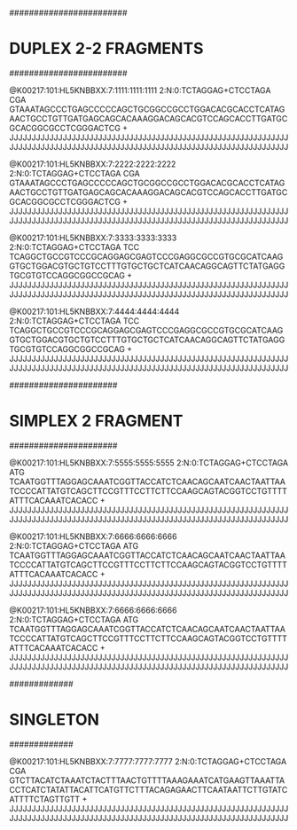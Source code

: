 ########################
# DUPLEX 2-2 FRAGMENTS #
########################

@K00217:101:HL5KNBBXX:7:1111:1111:1111 2:N:0:TCTAGGAG+CTCCTAGA
CGA GTAAATAGCCCTGAGCCCCCAGCTGCGGCCGCCTGGACACGCACCTCATAGAACTGCCTGTTGATGAGCAGCACAAAGGACAGCACGTCCAGCACCTTGATGCGCACGGCGCCTCGGGACTCG
+
JJJJJJJJJJJJJJJJJJJJJJJJJJJJJJJJJJJJJJJJJJJJJJJJJJJJJJJJJJJJJJJJJJJJJJJJJJJJJJJJJJJJJJJJJJJJJJJJJJJJJJJJJJJJJJJJJJJJJJJJJJJJJJ

@K00217:101:HL5KNBBXX:7:2222:2222:2222 2:N:0:TCTAGGAG+CTCCTAGA
CGA GTAAATAGCCCTGAGCCCCCAGCTGCGGCCGCCTGGACACGCACCTCATAGAACTGCCTGTTGATGAGCAGCACAAAGGACAGCACGTCCAGCACCTTGATGCGCACGGCGCCTCGGGACTCG
+
JJJJJJJJJJJJJJJJJJJJJJJJJJJJJJJJJJJJJJJJJJJJJJJJJJJJJJJJJJJJJJJJJJJJJJJJJJJJJJJJJJJJJJJJJJJJJJJJJJJJJJJJJJJJJJJJJJJJJJJJJJJJJJ

@K00217:101:HL5KNBBXX:7:3333:3333:3333 2:N:0:TCTAGGAG+CTCCTAGA
TCC TCAGGCTGCCGTCCCGCAGGAGCGAGTCCCGAGGCGCCGTGCGCATCAAGGTGCTGGACGTGCTGTCCTTTGTGCTGCTCATCAACAGGCAGTTCTATGAGGTGCGTGTCCAGGCGGCCGCAG
+
JJJJJJJJJJJJJJJJJJJJJJJJJJJJJJJJJJJJJJJJJJJJJJJJJJJJJJJJJJJJJJJJJJJJJJJJJJJJJJJJJJJJJJJJJJJJJJJJJJJJJJJJJJJJJJJJJJJJJJJJJJJJJJ

@K00217:101:HL5KNBBXX:7:4444:4444:4444 2:N:0:TCTAGGAG+CTCCTAGA
TCC TCAGGCTGCCGTCCCGCAGGAGCGAGTCCCGAGGCGCCGTGCGCATCAAGGTGCTGGACGTGCTGTCCTTTGTGCTGCTCATCAACAGGCAGTTCTATGAGGTGCGTGTCCAGGCGGCCGCAG
+
JJJJJJJJJJJJJJJJJJJJJJJJJJJJJJJJJJJJJJJJJJJJJJJJJJJJJJJJJJJJJJJJJJJJJJJJJJJJJJJJJJJJJJJJJJJJJJJJJJJJJJJJJJJJJJJJJJJJJJJJJJJJJJ


######################
# SIMPLEX 2 FRAGMENT #
######################

@K00217:101:HL5KNBBXX:7:5555:5555:5555 2:N:0:TCTAGGAG+CTCCTAGA
ATG TCAATGGTTTAGGAGCAAATCGGTTACCATCTCAACAGCAATCAACTAATTAATCCCCATTATGTCAGCTTCCGTTTCCTTCTTCCAAGCAGTACGGTCCTGTTTTATTTCACAAATCACACC
+
JJJJJJJJJJJJJJJJJJJJJJJJJJJJJJJJJJJJJJJJJJJJJJJJJJJJJJJJJJJJJJJJJJJJJJJJJJJJJJJJJJJJJJJJJJJJJJJJJJJJJJJJJJJJJJJJJJJJJJJJJJJJJJ

@K00217:101:HL5KNBBXX:7:6666:6666:6666 2:N:0:TCTAGGAG+CTCCTAGA
ATG TCAATGGTTTAGGAGCAAATCGGTTACCATCTCAACAGCAATCAACTAATTAATCCCCATTATGTCAGCTTCCGTTTCCTTCTTCCAAGCAGTACGGTCCTGTTTTATTTCACAAATCACACC
+
JJJJJJJJJJJJJJJJJJJJJJJJJJJJJJJJJJJJJJJJJJJJJJJJJJJJJJJJJJJJJJJJJJJJJJJJJJJJJJJJJJJJJJJJJJJJJJJJJJJJJJJJJJJJJJJJJJJJJJJJJJJJJJ

@K00217:101:HL5KNBBXX:7:6666:6666:6666 2:N:0:TCTAGGAG+CTCCTAGA
ATG TCAATGGTTTAGGAGCAAATCGGTTACCATCTCAACAGCAATCAACTAATTAATCCCCATTATGTCAGCTTCCGTTTCCTTCTTCCAAGCAGTACGGTCCTGTTTTATTTCACAAATCACACC
+
JJJJJJJJJJJJJJJJJJJJJJJJJJJJJJJJJJJJJJJJJJJJJJJJJJJJJJJJJJJJJJJJJJJJJJJJJJJJJJJJJJJJJJJJJJJJJJJJJJJJJJJJJJJJJJJJJJJJJJJJJJJJJJ


#############
# SINGLETON #
#############

@K00217:101:HL5KNBBXX:7:7777:7777:7777 2:N:0:TCTAGGAG+CTCCTAGA
CGA GTCTTACATCTAAATCTACTTTAACTGTTTTAAAGAAATCATGAAGTTAAATTACCTCATCTATATTACATTCATGTTCTTTACAGAGAACTTCAATAATTCTTGTATCATTTTCTAGTTGTT
+
JJJJJJJJJJJJJJJJJJJJJJJJJJJJJJJJJJJJJJJJJJJJJJJJJJJJJJJJJJJJJJJJJJJJJJJJJJJJJJJJJJJJJJJJJJJJJJJJJJJJJJJJJJJJJJJJJJJJJJJJJJJJJJ
